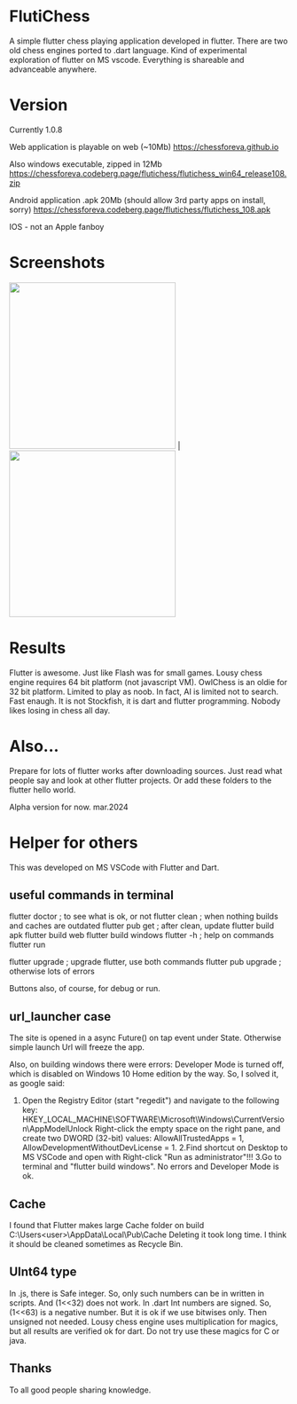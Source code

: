 # FlutiChess

A simple flutter chess playing application developed in flutter.
There are two old chess engines ported to .dart language.
Kind of experimental exploration of flutter on MS vscode.
Everything is shareable and advanceable anywhere.

# Version

Currently 1.0.8

Web application is playable on web (~10Mb)
https://chessforeva.github.io

Also windows executable, zipped in 12Mb
https://chessforeva.codeberg.page/flutichess/flutichess_win64_release108.zip

Android application .apk 20Mb (should allow 3rd party apps on install, sorry)
https://chessforeva.codeberg.page/flutichess/flutichess_108.apk

IOS - not an Apple fanboy

# Screenshots

<img src="https://chessforeva.codeberg.page/flutichess/flutichess_web.jpg" width=300/> | <img src="https://chessforeva.codeberg.page/flutichess/flutichess_windows.jpg" width=300/>

# Results

Flutter is awesome. Just like Flash was for small games.
Lousy chess engine requires 64 bit platform (not javascript VM).
OwlChess is an oldie for 32 bit platform. Limited to play as noob.
In fact, AI is limited not to search. Fast enaugh.
It is not Stockfish, it is dart and flutter programming.
Nobody likes losing in chess all day.

# Also...

Prepare for lots of flutter works after downloading sources.
Just read what people say and look at other flutter projects.
Or add these folders to the flutter hello world.

Alpha version for now.
mar.2024

# Helper for others

This was developed on MS VSCode with Flutter and Dart.

## useful commands in terminal

  flutter doctor          ; to see what is ok, or not
  flutter clean           ; when nothing builds and caches are outdated
  flutter pub get         ; after clean, update
  flutter build apk
  flutter build web
  flutter build windows
  flutter -h              ; help on commands
  flutter run

  flutter upgrade         ; upgrade flutter, use both commands
  flutter pub upgrade     ; otherwise lots of errors

Buttons also, of course, for debug or run.

## url_launcher case

The site is opened in a async Future() on tap event under State. Otherwise simple launch Url will freeze the app.

Also, on building windows there were errors: Developer Mode is turned off, which is disabled on Windows 10 Home edition by the way.
So, I solved it, as google said:
  1. Open the Registry Editor (start "regedit") and navigate to the following key:
  HKEY_LOCAL_MACHINE\SOFTWARE\Microsoft\Windows\CurrentVersion\AppModelUnlock
  Right-click the empty space on the right pane, and create two DWORD (32-bit) values: 
    AllowAllTrustedApps = 1, AllowDevelopmentWithoutDevLicense = 1.
  2.Find shortcut on Desktop to MS VSCode and open with Right-click "Run as administrator"!!!
  3.Go to terminal and "flutter build windows". No errors and Developer Mode is ok.

## Cache

I found that Flutter makes large Cache folder on build
C:\Users\<user>\AppData\Local\Pub\Cache
Deleting it took long time. I think it should be cleaned sometimes as Recycle Bin.

## UInt64 type

In .js, there is Safe integer. So, only such numbers can be in written in scripts. And (1<<32) does not work.
In .dart Int numbers are signed. So, (1<<63) is a negative number. But it is ok if we use bitwises only. Then unsigned not needed.
Lousy chess engine uses multiplication for magics, but all results are verified ok for dart. Do not try use these magics for C or java.

## Thanks

To all good people sharing knowledge.

